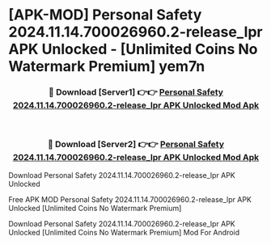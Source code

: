 # [APK-MOD] Personal Safety 2024.11.14.700026960.2-release_lpr APK Unlocked - [Unlimited Coins No Watermark Premium] yem7n



<div align="center">
<h3>🔴 Download [Server1] 👉👉 <a href="https://momento.my/?title=Personal_Safety_2024.11.14.700026960.2-release_lpr_APK_Unlocked">Personal Safety 2024.11.14.700026960.2-release_lpr APK Unlocked Mod Apk</a></h3><br>

<h3>🔴 Download [Server2] 👉👉 <a href="https://momento.my/?title=Personal_Safety_2024.11.14.700026960.2-release_lpr_APK_Unlocked">Personal Safety 2024.11.14.700026960.2-release_lpr APK Unlocked Mod Apk</a></h3>
</div>



Download Personal Safety 2024.11.14.700026960.2-release_lpr APK Unlocked 

Free APK MOD Personal Safety 2024.11.14.700026960.2-release_lpr APK Unlocked [Unlimited Coins No Watermark Premium]

Download Personal Safety 2024.11.14.700026960.2-release_lpr APK Unlocked [Unlimited Coins No Watermark Premium] Mod For Android
